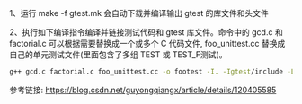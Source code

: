 1、运行 make -f gtest.mk 会自动下载并编译输出 gtest 的库文件和头文件

2、执行如下编译指令编译并链接测试代码和 gtest 库文件。命令中的 gcd.c 和 factorial.c 可以根据需要替换成一个或多个 C 代码文件, foo_unittest.cc 替换成自己的单元测试文件(里面包含了多组 TEST 或 TEST_F测试)。
```bash
g++ gcd.c factorial.c foo_unittest.cc -o footest -I. -Igtest/include -Lgtest/lib -lgtest -lgtest_main -lpthread
```

参考链接:
https://blog.csdn.net/guyongqiangx/article/details/120405585
